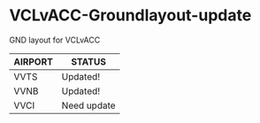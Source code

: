 # VCLvACC-Groundlayout-update
GND layout for VCLvACC

| AIRPORT  | STATUS |
| ---------| ------ |
| VVTS  | Updated!  |
| VVNB  | Updated!  |
| VVCI  | Need update |

